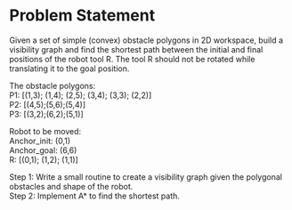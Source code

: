 # Problem Statement
Given a set of simple (convex) obstacle polygons in 2D workspace, build a visibility graph and find the shortest path between the initial and final positions of the robot tool R. The tool R should not be rotated while translating it to the goal position.

The obstacle polygons: <br/>
P1: [(1,3); (1,4); (2,5); (3,4); (3,3); (2,2)] <br/>
P2: [(4,5);(5,6);(5,4)] <br/>
P3: [(3,2);(6,2);(5,1)] <br/>

Robot to be moved: <br/>
Anchor_init: (0,1) <br/>
Anchor_goal: (6,6) <br/>
R: [(0,1); (1,2); (1,1)] <br/>

Step 1: Write a small routine to create a visibility graph given the polygonal obstacles and shape of the robot. <br/>
Step 2: Implement A* to find the shortest path.
